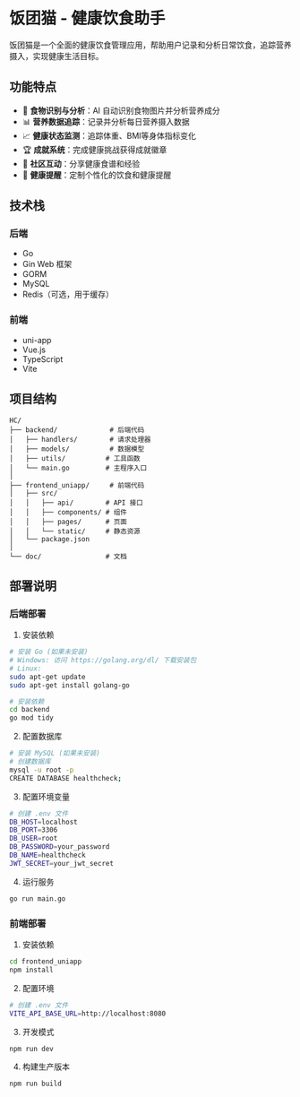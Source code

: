 # 饭团猫 - 健康饮食助手

饭团猫是一个全面的健康饮食管理应用，帮助用户记录和分析日常饮食，追踪营养摄入，实现健康生活目标。

## 功能特点

- 🍲 **食物识别与分析**：AI 自动识别食物图片并分析营养成分
- 📊 **营养数据追踪**：记录并分析每日营养摄入数据
- 📈 **健康状态监测**：追踪体重、BMI等身体指标变化
- 🏆 **成就系统**：完成健康挑战获得成就徽章
- 👥 **社区互动**：分享健康食谱和经验
- 🔔 **健康提醒**：定制个性化的饮食和健康提醒

## 技术栈

### 后端
- Go
- Gin Web 框架
- GORM
- MySQL
- Redis（可选，用于缓存）

### 前端
- uni-app
- Vue.js
- TypeScript
- Vite

## 项目结构

```
HC/
├── backend/             # 后端代码
│   ├── handlers/        # 请求处理器
│   ├── models/          # 数据模型
│   ├── utils/          # 工具函数
│   └── main.go         # 主程序入口
│
├── frontend_uniapp/     # 前端代码
│   ├── src/
│   │   ├── api/        # API 接口
│   │   ├── components/ # 组件
│   │   ├── pages/      # 页面
│   │   └── static/     # 静态资源
│   └── package.json
│
└── doc/                # 文档
```

## 部署说明

### 后端部署

1. 安装依赖
```bash
# 安装 Go (如果未安装)
# Windows: 访问 https://golang.org/dl/ 下载安装包
# Linux:
sudo apt-get update
sudo apt-get install golang-go

# 安装依赖
cd backend
go mod tidy
```

2. 配置数据库
```bash
# 安装 MySQL (如果未安装)
# 创建数据库
mysql -u root -p
CREATE DATABASE healthcheck;
```

3. 配置环境变量
```bash
# 创建 .env 文件
DB_HOST=localhost
DB_PORT=3306
DB_USER=root
DB_PASSWORD=your_password
DB_NAME=healthcheck
JWT_SECRET=your_jwt_secret
```

4. 运行服务
```bash
go run main.go
```

### 前端部署

1. 安装依赖
```bash
cd frontend_uniapp
npm install
```

2. 配置环境
```bash
# 创建 .env 文件
VITE_API_BASE_URL=http://localhost:8080
```

3. 开发模式
```bash
npm run dev
```

4. 构建生产版本
```bash
npm run build
```

